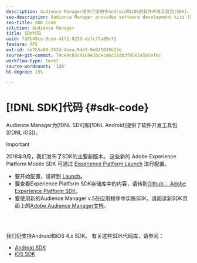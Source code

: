 ```yaml
---
description: Audience Manager提供了适用于Android和iOS的软件开发工具包(SDK)。
seo-description: Audience Manager provides software development kits (SDKs) for Android and iOS.
seo-title: SDK Code
solution: Audience Manager
title: SDK代码
uuid: 7d0b40ce-9cee-41f1-8253-dcfc77a89c72
feature: API
exl-id: de7b5a09-353d-4eea-94d3-8e611036b12d
source-git-commit: 79ce9c05c9168e3bcecabc11db3f9585a5b5ef6c
workflow-type: tm+mt
source-wordcount: '120'
ht-degree: 15%

---
```


# [!DNL SDK]代码 {#sdk-code}

Audience Manager为[!DNL SDK]和[!DNL Android]提供了软件开发工具包([!DNL iOS])。

>[!IMPORTANT]
>
>2018年9月，我们发布了SDK的主要新版本。 这些新的 Adobe Experience Platform Mobile SDK 可通过 [Experience Platform Launch](https://www.adobe.com/experience-platform/launch.html) 进行配置。

* 要开始配置，请转到 [Launch](https://launch.adobe.com/)。
* 要查看Experience Platform SDK存储库中的内容，请转到[Github： Adobe Experience Platform SDK](https://github.com/Adobe-Marketing-Cloud/acp-sdks)。
* 要使用新的Audience Manager v.5在应用程序中实施SDK，请阅读新SDK页面上的[Adobe Audience Manager文档](https://experienceleague.adobe.com/docs/experience-platform/destinations/catalog/data-management/aam-dil-extension.html?lang=en)。

<br> 

我们仍支持Android和iOS 4.x SDK。 有关这些SDK代码库，请参阅：

* [Android SDK](https://experienceleague.adobe.com/docs/mobile-services/android/overview.html)
* [iOS SDK](https://experienceleague.adobe.com/docs/mobile-services/ios/overview.html)
